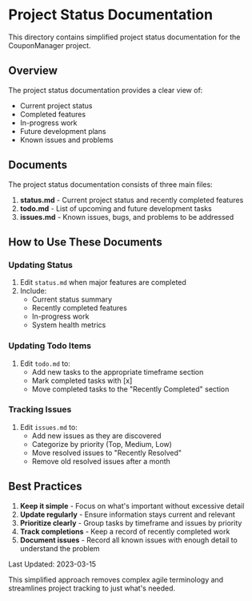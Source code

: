 # Project Status Documentation

This directory contains simplified project status documentation for the CouponManager project.

## Overview

The project status documentation provides a clear view of:

- Current project status
- Completed features
- In-progress work
- Future development plans
- Known issues and problems

## Documents

The project status documentation consists of three main files:

1. **status.md** - Current project status and recently completed features
2. **todo.md** - List of upcoming and future development tasks
3. **issues.md** - Known issues, bugs, and problems to be addressed

## How to Use These Documents

### Updating Status

1. Edit `status.md` when major features are completed
2. Include:
   - Current status summary
   - Recently completed features
   - In-progress work
   - System health metrics

### Updating Todo Items

1. Edit `todo.md` to:
   - Add new tasks to the appropriate timeframe section
   - Mark completed tasks with [x]
   - Move completed tasks to the "Recently Completed" section

### Tracking Issues

1. Edit `issues.md` to:
   - Add new issues as they are discovered
   - Categorize by priority (Top, Medium, Low)
   - Move resolved issues to "Recently Resolved"
   - Remove old resolved issues after a month

## Best Practices

1. **Keep it simple** - Focus on what's important without excessive detail
2. **Update regularly** - Ensure information stays current and relevant
3. **Prioritize clearly** - Group tasks by timeframe and issues by priority
4. **Track completions** - Keep a record of recently completed work
5. **Document issues** - Record all known issues with enough detail to understand the problem

Last Updated: 2023-03-15

This simplified approach removes complex agile terminology and streamlines project tracking to just what's needed. 